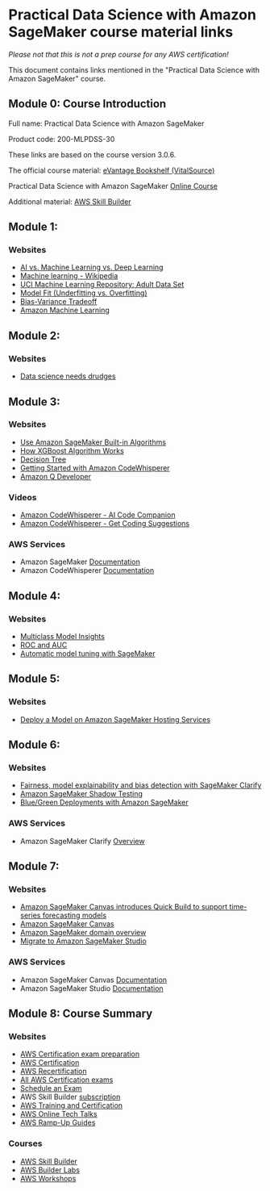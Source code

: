# Practical Data Science with Amazon SageMaker course material links

_Please not that this is not a prep course for any AWS certification!_

This document contains links mentioned in the "Practical Data Science with Amazon SageMaker" course.

## Module 0: Course Introduction

Full name: Practical Data Science with Amazon SageMaker

Product code: 200-MLPDSS-30

These links are based on the course version 3.0.6.

The official course material: [eVantage Bookshelf (VitalSource)](https://evantage.gilmoreglobal.com)

Practical Data Science with Amazon SageMaker [Online Course](https://explore.skillbuilder.aws/learn/course/internal/view/elearning/21565/digital-classroom-practical-data-science-with-amazon-sagemaker)

Additional material: [AWS Skill Builder](https://skillbuilder.aws/search?searchText=Practical+Data+Science+with+Amazon+SageMaker&page=1&sort=item_relevancy)

## Module 1:

### Websites

- [AI vs. Machine Learning vs. Deep Learning](https://wiki.pathmind.com/ai-vs-machine-learning-vs-deep-learning)
- [Machine learning - Wikipedia](https://en.wikipedia.org/wiki/Machine_learning)
- [UCI Machine Learning Repository: Adult Data Set](https://archive.ics.uci.edu/dataset/2/adult)
- [Model Fit (Underfitting vs. Overfitting)](https://docs.aws.amazon.com/machine-learning/latest/dg/model-fit-underfitting-vs-overfitting.html)
- [Bias-Variance Tradeoff](https://mlu-explain.github.io/bias-variance/)
- [Amazon Machine Learning](https://docs.aws.amazon.com/machine-learning/)

## Module 2:

### Websites

- [Data science needs drudges](https://www.infoworld.com/article/3627276/data-science-needs-drudges.html)

## Module 3:

### Websites

- [Use Amazon SageMaker Built-in Algorithms](https://docs.aws.amazon.com/sagemaker/latest/dg/algos.html)
- [How XGBoost Algorithm Works](https://docs.aws.amazon.com/sagemaker/latest/dg/xgboost-HowItWorks.html)
- [Decision Tree](https://mlu-explain.github.io/decision-tree/)
- [Getting Started with Amazon CodeWhisperer](https://docs.aws.amazon.com/codewhisperer/latest/userguide/getting-started.html)
- [Amazon Q Developer](https://aws.amazon.com/q/developer/)


### Videos

- [Amazon CodeWhisperer - AI Code Companion](https://youtu.be/qu67bvH2Y08)
- [Amazon CodeWhisperer - Get Coding Suggestions](https://youtu.be/GkZ4bT4DMwU)

### AWS Services

- Amazon SageMaker [Documentation](https://docs.aws.amazon.com/sagemaker/)
- Amazon CodeWhisperer [Documentation](https://docs.aws.amazon.com/codewhisperer/)

## Module 4:

### Websites

- [Multiclass Model Insights](https://docs.aws.amazon.com/machine-learning/latest/dg/multiclass-model-insights.html)
- [ROC and AUC](https://mlu-explain.github.io/roc-auc)
- [Automatic model tuning with SageMaker](https://docs.aws.amazon.com/sagemaker/latest/dg/automatic-model-tuning.html)

## Module 5:

### Websites

- [Deploy a Model on Amazon SageMaker Hosting Services](https://docs.aws.amazon.com/sagemaker/latest/dg/deploy-model.html)

## Module 6:

### Websites

- [Fairness, model explainability and bias detection with SageMaker Clarify](https://docs.aws.amazon.com/sagemaker/latest/dg/clarify-configure-processing-jobs.html)
- [Amazon SageMaker Shadow Testing](https://aws.amazon.com/about-aws/whats-new/2022/11/amazon-sagemaker-shadow-testing/)
- [Blue/Green Deployments with Amazon SageMaker](https://docs.aws.amazon.com/sagemaker/latest/dg/deployment-guardrails-blue-green.html)

### AWS Services

- Amazon SageMaker Clarify [Overview](https://docs.aws.amazon.com/sagemaker/latest/dg/clarify-online-explainability.html)

## Module 7:

### Websites

- [Amazon SageMaker Canvas introduces Quick Build to support time-series forecasting models](https://aws.amazon.com/about-aws/whats-new/2022/10/amazon-sagemaker-canvas-quick-build-support-time-series-forecast-models)
- [Amazon SageMaker Canvas](https://aws.amazon.com/sagemaker/canvas/)
- [Amazon SageMaker domain overview](https://docs.aws.amazon.com/sagemaker/latest/dg/gs-studio-onboard.html)
- [Migrate to Amazon SageMaker Studio](https://docs.aws.amazon.com/sagemaker/latest/dg/studio-lab-use-migrate.html)

### AWS Services

- Amazon SageMaker Canvas [Documentation](https://docs.aws.amazon.com/sagemaker/latest/dg/canvas.html)
- Amazon SageMaker Studio [Documentation](https://docs.aws.amazon.com/sagemaker/latest/dg/studio.html)

## Module 8: Course Summary

### Websites

- [AWS Certification exam preparation](https://aws.amazon.com/certification/certification-prep/)
- [AWS Certification](https://aws.amazon.com/certification/)
- [AWS Recertification](https://aws.amazon.com/certification/recertification/)
- [All AWS Certification exams](https://aws.amazon.com/certification/exams/)
- [Schedule an Exam](https://aws.amazon.com/certification/certification-prep/testing/)
- AWS Skill Builder [subscription](https://aws.amazon.com/training/digital)
- [AWS Training and Certification](https://aws.amazon.com/training)
- [AWS Online Tech Talks](https://aws.amazon.com/events/online-tech-talks/on-demand/)
- [AWS Ramp-Up Guides](https://aws.amazon.com/training/ramp-up-guides/)

### Courses

- [AWS Skill Builder](https://explore.skillbuilder.aws/learn)
- [AWS Builder Labs](https://aws.amazon.com/training/digital/aws-builder-labs/)
- [AWS Workshops](https://workshops.aws/)
